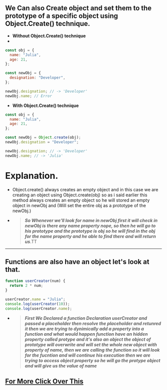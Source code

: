 ## We Can also Create object and set them to the prototype of a specific object using Object.Create() technique.
- **Without Object.Create() technique**
- 
```javascript
const obj = {
  name: "Julia",
  age: 21,
};

const newObj = {
  designation: "Developer",
};

newObj.designation; // -> 'Developer'
newObj.name; // Error
```

- **With Object.Create() technique**
```javascript
const obj = {
  name: "Julia",
  age: 21,
};

const newObj = Object.create(obj);
newObj.designation = "Developer";

newObj.designation; // -> 'Developer'
newObj.name; // -> 'Julia'
```

# Explanation.

* Object.create() always creates an empty object and in this case we are creating an object using Object.create(obj) so as i said earlier this method always creates an empty object so he will stored an empty object in newObj and (Will set the entire obj as a prototype of the newObj.)

- > **_So Whenever we'll look for name in newObj first it will check in newObj is there any name property nope, so then he will go to his prototype and the prototype is obj so he will find in the obj for the name property and he able to find there and will return us_**.TT

---

## Functions are also have an object let's look at that.

```javascript
function userCreator(num) {
  return 2 * num;
}

userCreator.name = "Julia";
console.log(userCreator(10));
console.log(userCreator.name);
```
- > **_First We Declared a function Declaration userCreator and passed a placeholder then resolve the placeholder and retunred it then we are trying to dynimically add a property into a function and what would happen function have an hidden property called protype and it's also an object the object of prototype will overwrite and will set the whole new object with property of name, then we are calling the function so it will look for the fucntion and will continue his execution then we are trying to access object property so he will go the protype object and will give us the value of name_**

## [For More Click Over This](../js/prototypes%20%26%20new/)
